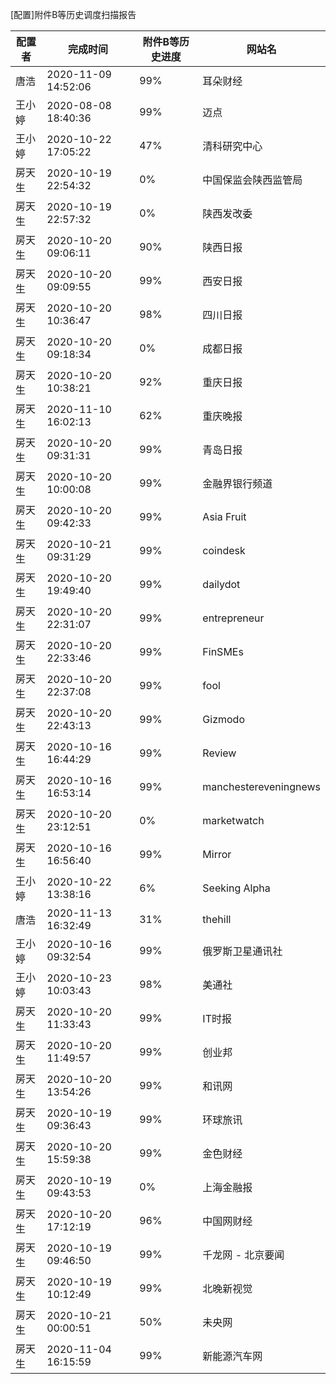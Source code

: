 [配置]附件B等历史调度扫描报告

|	配置者	|	完成时间	|	附件B等历史进度	|	网站名	|
|----|----|----|----|
|	唐浩	|	2020-11-09 14:52:06	|	 99%	|	耳朵财经	|
|	王小婷	|	2020-08-08 18:40:36	|	 99%	|	迈点	|
|	王小婷	|	2020-10-22 17:05:22	|	 47%	|	清科研究中心	|
|	房天生	|	2020-10-19 22:54:32	|	  0%	|	中国保监会陕西监管局	|
|	房天生	|	2020-10-19 22:57:32	|	  0%	|	陕西发改委	|
|	房天生	|	2020-10-20 09:06:11	|	 90%	|	陕西日报	|
|	房天生	|	2020-10-20 09:09:55	|	 99%	|	西安日报	|
|	房天生	|	2020-10-20 10:36:47	|	 98%	|	四川日报	|
|	房天生	|	2020-10-20 09:18:34	|	  0%	|	成都日报	|
|	房天生	|	2020-10-20 10:38:21	|	 92%	|	重庆日报	|
|	房天生	|	2020-11-10 16:02:13	|	 62%	|	重庆晚报	|
|	房天生	|	2020-10-20 09:31:31	|	 99%	|	青岛日报	|
|	房天生	|	2020-10-20 10:00:08	|	 99%	|	金融界银行频道	|
|	房天生	|	2020-10-20 09:42:33	|	 99%	|	Asia Fruit	|
|	房天生	|	2020-10-21 09:31:29	|	 99%	|	coindesk	|
|	房天生	|	2020-10-20 19:49:40	|	 99%	|	dailydot	|
|	房天生	|	2020-10-20 22:31:07	|	 99%	|	entrepreneur	|
|	房天生	|	2020-10-20 22:33:46	|	 99%	|	FinSMEs	|
|	房天生	|	2020-10-20 22:37:08	|	 99%	|	fool	|
|	房天生	|	2020-10-20 22:43:13	|	 99%	|	Gizmodo	|
|	房天生	|	2020-10-16 16:44:29	|	 99%	|	Review	|
|	房天生	|	2020-10-16 16:53:14	|	 99%	|	manchestereveningnews	|
|	房天生	|	2020-10-20 23:12:51	|	  0%	|	marketwatch	|
|	房天生	|	2020-10-16 16:56:40	|	 99%	|	Mirror	|
|	王小婷	|	2020-10-22 13:38:16	|	  6%	|	Seeking Alpha	|
|	唐浩	|	2020-11-13 16:32:49	|	 31%	|	thehill	|
|	王小婷	|	2020-10-16 09:32:54	|	 99%	|	俄罗斯卫星通讯社	|
|	王小婷	|	2020-10-23 10:03:43	|	 98%	|	美通社	|
|	房天生	|	2020-10-20 11:33:43	|	 99%	|	IT时报	|
|	房天生	|	2020-10-20 11:49:57	|	 99%	|	创业邦	|
|	房天生	|	2020-10-20 13:54:26	|	 99%	|	和讯网	|
|	房天生	|	2020-10-19 09:36:43	|	 99%	|	环球旅讯	|
|	房天生	|	2020-10-20 15:59:38	|	 99%	|	金色财经	|
|	房天生	|	2020-10-19 09:43:53	|	  0%	|	上海金融报	|
|	房天生	|	2020-10-20 17:12:19	|	 96%	|	中国网财经	|
|	房天生	|	2020-10-19 09:46:50	|	 99%	|	千龙网 - 北京要闻	|
|	房天生	|	2020-10-19 10:12:49	|	 99%	|	北晚新视觉	|
|	房天生	|	2020-10-21 00:00:51	|	 50%	|	未央网	|
|	房天生	|	2020-11-04 16:15:59	|	 99%	|	新能源汽车网	|
